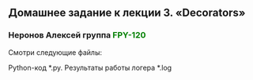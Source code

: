 ## Домашнее задание к лекции 3. «Decorators»

### Неронов Алексей группа <span style="color:green">**FPY-120**</span>

Смотри следующие файлы:

Python-код *.py.
Результаты работы логера *.log 